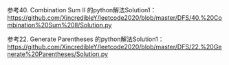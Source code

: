 参考40. Combination Sum II 的python解法Solution1：
https://github.com/XincredibleY/leetcode2020/blob/master/DFS/40.%20Combination%20Sum%20II/Solution.py

参考22. Generate Parentheses 的python解法Solution1：
https://github.com/XincredibleY/leetcode2020/blob/master/DFS/22.%20Generate%20Parentheses/Solution.py

